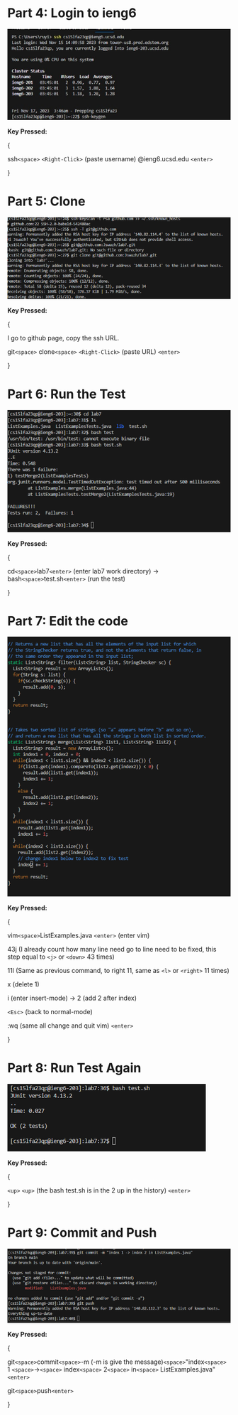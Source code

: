 # Part 4: Login to ieng6

![alt text](step4.png)

**Key Pressed:**

{

ssh`<space>` `<Right-Click>` (paste username) @ieng6.ucsd.edu `<enter>`

}

# Part 5: Clone

![alt text](step5.png)

**Key Pressed:**

{

I go to github page, copy the ssh URL.

git`<space>`  clone`<space>`  `<Right-Click>` (paste URL) `<enter>`

}

# Part 6: Run the Test

![alt text](step6.png)

**Key Pressed:**

{

cd`<space>`lab7`<enter>` (enter lab7 work directory) -> bash`<space>`test.sh`<enter>` (run the test)

}

# Part 7: Edit the code

![alt text](step7.png)

**Key Pressed:**

{

vim`<space>`ListExamples.java `<enter>` (enter vim)

43j (I already count how many line need go to line need to be fixed, this step equal to `<j>` or `<down>` 43 times) 

11l (Same as previous command, to right 11, same as `<l>` or `<right>` 11 times)

x (delete 1)

i (enter insert-mode) -> 2 (add 2 after index)

`<Esc>` (back to normal-mode)

:wq (same all change and quit vim) `<enter>`

}

# Part 8: Run Test Again

![alt text](step8.png)

**Key Pressed:**

{

`<up>` `<up>`  (the bash test.sh is in the 2 up in the history) `<enter>`

}

# Part 9: Commit and Push

![alt text](step9.png)

**Key Pressed:**

{

git`<space>`commit`<space>`-m (-m is give the message)`<space>`"index`<space>` 1 `<space>`->`<space>` index`<space>` 2`<space>` in`<space>` ListExamples.java" `<enter>`

git`<space>`push`<enter>`

}

